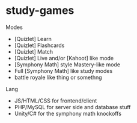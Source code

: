 # study-games

Modes
- [Quizlet] Learn
- [Quizlet] Flashcards
- [Quizlet] Match
- [Quizlet] Live and/or [Kahoot] like mode
- [Symphony Math] style Mastery-like mode
- Full [Symphony Math] like study modes
- battle royale like thing or somethng

Lang
- JS/HTML/CSS for frontend/client
- PHP/MySQL for server side and database stuff
- Unity/C# for the symphony math knockoffs
